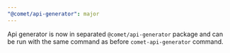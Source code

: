 ```yaml
---
"@comet/api-generator": major
---
```


Api generator is now in separated `@comet/api-generator` package and can be run with the same command as before `comet-api-generator` command.
